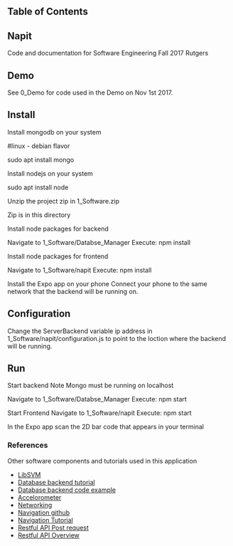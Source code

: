 ## Table of Contents


## Napit
Code and documentation for Software Engineering Fall 2017 Rutgers

## Demo
See 0_Demo for code used in the Demo on Nov 1st 2017. 

## Install

Install mongodb on your system

#linux - debian flavor

sudo apt install mongo

Install nodejs on your system

sudo apt install node

Unzip the project zip in 
1_Software.zip

Zip is in this directory

Install node packages for backend

Navigate to 1_Software/Databse_Manager
Execute: 
npm install


Install node packages for frontend

Navigate to 1_Software/napit
Execute: 
npm install

Install the Expo app on your phone
Connect your phone to the same network that the backend will be running on.

## Configuration

Change the ServerBackend variable ip address in 1_Software/napit/configuration.js to point to the loction where the backend will be running.

## Run
Start backend 
Note Mongo must be running on localhost

Navigate to 1_Software/Databse_Manager
Execute: 
npm start

Start Frontend
Navigate to 1_Software/napit
Execute: 
npm start

In the Expo app scan the 2D bar code that appears in your terminal

### References 
Other software components and tutorials used in this application
* [LibSVM](https://github.com/yctung/AndroidLibSVM)
* [Database backend tutorial](http://rationalappdev.com/api-backend-with-nodejs-express-and-mongodb-for-react-native-apps/)
* [Database backend code example](https://github.com/rationalappdev/MovieTicketsBackend)
* [Accelorometer](https://docs.expo.io/versions/latest/sdk/accelerometer.html)
* [Networking](https://facebook.github.io/react-native/docs/network.html)
* [Navigation github](https://github.com/react-community/react-navigation)
* [Navigation Tutorial](https://reactnavigation.org/docs/intro/)
* [Restful API Post request](https://www.tutorialspoint.com/react_native/react_native_text_input.htm)
* [Restful API Overview](https://facebook.github.io/react-native/docs/network.html)
